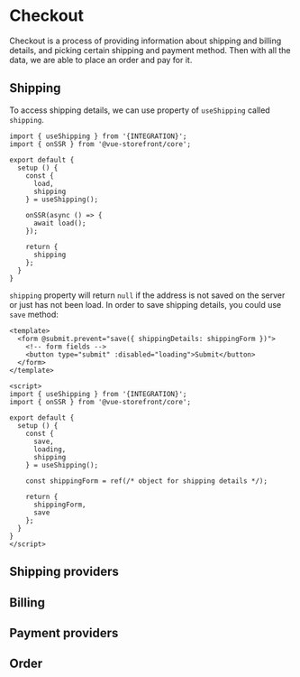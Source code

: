 # Checkout
Checkout is a process of providing information about shipping and billing details, and picking certain shipping and payment method. Then with all the data, we are able to place an order and pay for it.

## Shipping
To access shipping details, we can use property of `useShipping` called `shipping`.
```js{8,16}
import { useShipping } from '{INTEGRATION}';
import { onSSR } from '@vue-storefront/core';

export default {
  setup () {
    const {
      load,
      shipping
    } = useShipping();

    onSSR(async () => {
      await load();
    });

    return {
      shipping
    };
  }
}
```
`shipping` property will return `null` if the address is not saved on the server or just has not been load. In order to save shipping details, you could use `save` method:
```vue{2,15,24}
<template>
  <form @submit.prevent="save({ shippingDetails: shippingForm })">
    <!-- form fields -->
    <button type="submit" :disabled="loading">Submit</button>
  </form>
</template>

<script>
import { useShipping } from '{INTEGRATION}';
import { onSSR } from '@vue-storefront/core';

export default {
  setup () {
    const {
      save,
      loading,
      shipping
    } = useShipping();

    const shippingForm = ref(/* object for shipping details */);

    return {
      shippingForm,
      save
    };
  }
}
</script>
```


## Shipping providers

## Billing

## Payment providers

## Order